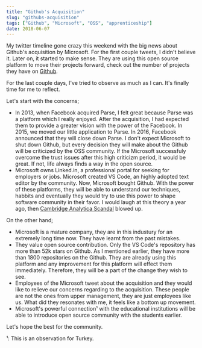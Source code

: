 ```yaml
---
title: "Github's Acquisition"
slug: "githubs-acquisition"
tags: ["Github", "Microsoft", "OSS", "apprenticeship"]
date: 2018-06-07
---
```


My twitter timeline gone crazy this weekend with the big news about Github's acquisition by Microsoft. For the first couple tweets, I didn't believe it. Later on, it started to make sense. They are using this open source platform to move their projects forward, check out the number of projects they have on [Github](https://github.com/Microsoft?page=1).

For the last couple days, I've tried to observe as much as I can. It's finally time for me to reflect.

Let's start with the concerns;

- In 2013, when Facebook acquired Parse, I felt great because Parse was a platform which I really enjoyed. After the acquisition, I had expected them to provide a greater vision with the power of the Facebook. In 2015, we moved our little application to Parse. In 2016, Facebook announced that they will close down Parse. I don't expect Microsoft to shut down Github, but every decision they will make about the Github will be criticized by the OSS community. If the Microsoft successfuly overcome the trust issues after this high criticizm period, it would be great. If not, life always finds a way in the open source.
- Microsoft owns Linked.in, a professional portal for seeking for employers or jobs. Microsoft created VS Code, an highly adopted text editor by the community. Now, Microsoft bought Github. With the power of these platforms, they will be able to understand our techniques, habbits and eventually they would try to use this power to shape software community in their favor. I would laugh at this theory a year ago, then [Cambridge Analytica Scandal](https://en.wikipedia.org/wiki/Facebook%E2%80%93Cambridge_Analytica_data_scandal) blowed up.

On the other hand;

- Microsoft is a mature company, they are in this industury for an extremely long time now. They have learnt from the past mistakes.
- They value open source contribution. Only the VS Code's repository has more than 52k stars on Github. As I mentioned earlier, they have more than 1800 repositories on the Github. They are already using this platform and any improvement for this platform will effect them immediately. Therefore, they will be a part of the change they wish to see.
- Employees of the Microsoft tweet about the acquisition and they would like to relieve our concerns regarding to the acquisition. These people are not the ones from upper management, they are just employees like us. What did they resonates with me, it feels like a bottom up movement.
- Microsoft's powerful connection¹ with the educational institutions will be able to introduce open source community with the students earlier.

Let's hope the best for the community.

¹: This is an observation for Turkey.
